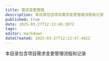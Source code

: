 ```yaml
---
title: 需求变更管理
description: 本目录包含项目需求变更管理流程和记录
published: true
date: 2025-03-27T12:13:49.307Z
tags: 
editor: markdown
dateCreated: 2025-03-27T12:13:47.442Z
---
```


本目录包含项目需求变更管理流程和记录